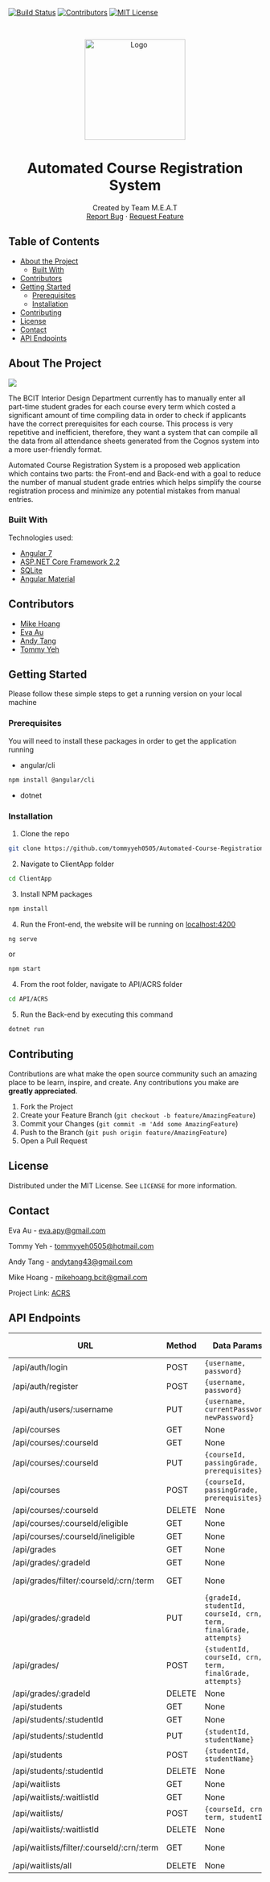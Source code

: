 <!-- PROJECT SHIELDS -->
[![Build Status][build-shield]]()
[![Contributors][contributors-shield]]()
[![MIT License][license-shield]][license-url]



<!-- PROJECT LOGO -->
<br />
<p align="center">
  <a href="https://github.com/tommyyeh0505/Automated-Course-Registration-System">
    <img src="doc/logo.png" alt="Logo" width="200" height="200">
  </a>

  <h1 align="center">Automated Course Registration System</h1>

  <p align="center">
   Created by Team M.E.A.T
    <br />
    <a href="https://github.com/othneildrew/Best-README-Template/issues">Report Bug</a>
    ·
    <a href="https://github.com/othneildrew/Best-README-Template/issues">Request Feature</a>
  </p>
</p>



<!-- TABLE OF CONTENTS -->
## Table of Contents

* [About the Project](#about-the-project)
  * [Built With](#built-with)
* [Contributors](#contributors)
* [Getting Started](#getting-started)
  * [Prerequisites](#prerequisites)
  * [Installation](#installation)
* [Contributing](#contributing)
* [License](#license)
* [Contact](#contact)
* [API Endpoints](#api-endpoints)



<!-- ABOUT THE PROJECT -->
## About The Project

<img src="doc/background.PNG">

The BCIT Interior Design Department currently has to manually enter all part-time student grades for each course every term which costed a significant amount of time compiling data in order to check if applicants have the correct prerequisites for each course. This process is very repetitive and inefficient, therefore, they want a system that can compile all the data from all attendance sheets generated from the Cognos system into a more user-friendly format. 

Automated Course Registration System is a proposed web application which contains two parts: the Front-end and Back-end with a goal to reduce the number of manual student grade entries which helps simplify the course registration process and minimize any potential mistakes from manual entries.


### Built With
Technologies used:
* [Angular 7](https://angular.io/)
* [ASP.NET Core Framework 2.2](https://dotnet.microsoft.com/)
* [SQLite](https://www.sqlite.org/index.html)
* [Angular Material](https://material.angular.io/)

## Contributors
* <a href="https://github.com/mikah13">Mike Hoang</a>
* <a href="https://github.com/EvaAusa">Eva Au</a>
* <a href="https://github.com/aght">Andy Tang</a>
* <a href="https://github.com/tommyyeh0505">Tommy Yeh</a>


<!-- GETTING STARTED -->
## Getting Started

Please follow these simple steps to get a running version on your local machine

### Prerequisites

You will need to install these packages in order to get the application running
* angular/cli
```sh
npm install @angular/cli
```
* dotnet

### Installation

1. Clone the repo
```sh
git clone https://github.com/tommyyeh0505/Automated-Course-Registration-System
```
2. Navigate to ClientApp folder
```sh
cd ClientApp
```
3. Install NPM packages
```sh
npm install
```
4. Run the Front-end, the website will be running on [localhost:4200](http://localhost:4200/)
```sh
ng serve
```
or
```sh
npm start
```
4. From the root folder, navigate to API/ACRS folder
```sh
cd API/ACRS
```
5. Run the Back-end by executing this command
```sh
dotnet run
```

<!-- CONTRIBUTING -->
## Contributing

Contributions are what make the open source community such an amazing place to be learn, inspire, and create. Any contributions you make are **greatly appreciated**.

1. Fork the Project
2. Create your Feature Branch (`git checkout -b feature/AmazingFeature`)
3. Commit your Changes (`git commit -m 'Add some AmazingFeature`)
4. Push to the Branch (`git push origin feature/AmazingFeature`)
5. Open a Pull Request



<!-- LICENSE -->
## License

Distributed under the MIT License. See `LICENSE` for more information.



<!-- CONTACT -->
## Contact

Eva Au - eva.apy@gmail.com

Tommy Yeh - tommyyeh0505@hotmail.com 

Andy Tang - andytang43@gmail.com 

Mike Hoang - mikehoang.bcit@gmail.com

Project Link: [ACRS](https://github.com/tommyyeh0505/Automated-Course-Registration-System)


## API Endpoints
| URL                                        | Method | Data Params                                                     | URL Params          |
|--------------------------------------------|--------|-----------------------------------------------------------------|---------------------|
| /api/auth/login                            | POST   | `{username, password}`                                            | None                |
| /api/auth/register                         | POST   | `{username, password}`                                            | None                |
| /api/auth/users/:username                  | PUT    | `{username, currentPassword, newPassword}`                        | username            |
| /api/courses                               | GET    | None                                                            | None                |
| /api/courses/:courseId                     | GET    | None                                                            | courseId            |
| /api/courses/:courseId                     | PUT    | `{courseId, passingGrade, prerequisites}`                         | courseId            |
| /api/courses                               | POST   | `{courseId, passingGrade, prerequisites}`                         | None                |
| /api/courses/:courseId                     | DELETE | None                                                            | courseId            |
| /api/courses/:courseId/eligible            | GET    | None                                                            | courseId            |
| /api/courses/:courseId/ineligible          | GET    | None                                                            | courseId            |
| /api/grades                                | GET    | None                                                            | None                |
| /api/grades/:gradeId                       | GET    | None                                                            | gradeId             |
| /api/grades/filter/:courseId/:crn/:term    | GET    | None                                                            | courseId, crn, term |
| /api/grades/:gradeId                       | PUT    | `{gradeId, studentId, courseId, crn, term, finalGrade, attempts}` | gradeId             |
| /api/grades/                               | POST   | `{studentId, courseId, crn, term, finalGrade, attempts}`          | None                |
| /api/grades/:gradeId                       | DELETE | None                                                            | None                |
| /api/students                              | GET    | None                                                            | None                |
| /api/students/:studentId                   | GET    | None                                                            | studentId           |
| /api/students/:studentId                   | PUT    | `{studentId, studentName}`                                        | studentId           |
| /api/students                              | POST   | `{studentId, studentName}`                                        | studentId           |
| /api/students/:studentId                   | DELETE | None                                                            | studentId           |
| /api/waitlists                             | GET    | None                                                            | None                |
| /api/waitlists/:waitlistId                 | GET    | None                                                            | waitlistId          |
| /api/waitlists/                            | POST   | `{courseId, crn, term, studentId}`                                | None                |
| /api/waitlists/:waitlistId                 | DELETE | None                                                            | None                |
| /api/waitlists/filter/:courseId/:crn/:term | GET    | None                                                            | courseId, crn, term |
| /api/waitlists/all                         | DELETE | None                                                            | None                |


<!-- MARKDOWN LINKS & IMAGES -->
[build-shield]: https://img.shields.io/badge/build-passing-brightgreen.svg?style=flat-square
[contributors-shield]: https://img.shields.io/badge/contributors-1-orange.svg?style=flat-square
[license-shield]: https://img.shields.io/badge/license-MIT-blue.svg?style=flat-square
[license-url]: https://github.com/tommyyeh0505/Automated-Course-Registration-System/blob/master/LICENSE
